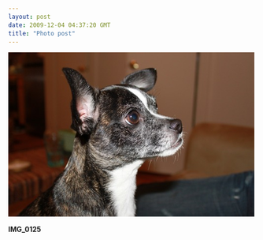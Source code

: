 ```yaml
---
layout: post
date: 2009-12-04 04:37:20 GMT
title: "Photo post"
---
```

![travisj](/images/134fabd38d2c5d23b6b3674f0b3f2241c4bf6f0dd9aa123fcc89f8cca9816c4a.jpg)

<b>IMG_0125</b>
